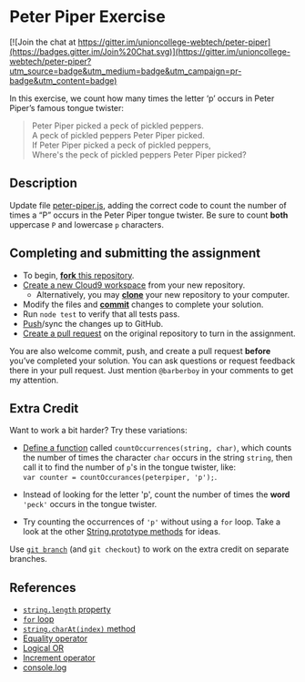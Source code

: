 Peter Piper Exercise
====================

[![Join the chat at https://gitter.im/unioncollege-webtech/peter-piper](https://badges.gitter.im/Join%20Chat.svg)](https://gitter.im/unioncollege-webtech/peter-piper?utm_source=badge&utm_medium=badge&utm_campaign=pr-badge&utm_content=badge)

In this exercise, we count how many times the letter ‘p’ occurs in Peter Piper’s
famous tongue twister:

> Peter Piper picked a peck of pickled peppers.  
> A peck of pickled peppers Peter Piper picked.  
> If Peter Piper picked a peck of pickled peppers,  
> Where's the peck of pickled peppers Peter Piper picked?  


Description
-----------
Update file [peter-piper.js](peter-piper.js#L22), adding the correct code to
count the number of times a “P” occurs in the Peter Piper tongue twister. Be 
sure to count **both** uppercase `P` and lowercase `p` characters.


Completing and submitting the assignment
----------------------------------------

- To begin, [**fork** this repository](https://guides.github.com/activities/forking/).
- [Create a new Cloud9 workspace](https://docs.c9.io/docs/setting-up-github-workspace) from your new repository.
  - Alternatively, you may [**clone**](http://gitref.org/creating/#clone) your new repository to your computer.
- Modify the files and [**commit**](http://gitref.org/basic/#commit) changes to complete your solution.
- Run `node test` to verify that all tests pass.
- [Push](http://gitref.org/remotes/#push)/sync the changes up to GitHub.
- [Create a pull request](https://help.github.com/articles/creating-a-pull-request) on the original repository to turn in the assignment.

You are also welcome commit, push, and create a pull request **before** you’ve 
completed your solution. You can ask questions or request feedback there in your
pull request. Just mention `@barberboy` in your comments to get my attention.


Extra Credit
------------

Want to work a bit harder? Try these variations:

- [Define a function](https://developer.mozilla.org/en-US/docs/Web/JavaScript/Guide/Functions#Defining_functions)
  called `countOccurrences(string, char)`, which counts the number of times the
  character `char` occurs in the string `string`, then call it to find the
  number of `p`'s in the tongue twister, like:  
  `var counter = countOccurances(peterpiper, 'p');`.

- Instead of looking for the letter 'p', count the number of times the **word**
  `'peck'` occurs in the tongue twister.

- Try counting the occurrences of `'p'` without using a `for` loop. Take a look at
  the other [String.prototype methods](https://developer.mozilla.org/en-US/docs/Web/JavaScript/Reference/Global_Objects/String#String_instances)
  for ideas.

Use [`git branch`](https://www.atlassian.com/git/tutorials/using-branches/git-branch)
(and `git checkout`) to work on the extra credit on separate branches.


References
----------

- [`string.length` property](https://developer.mozilla.org/en-US/docs/Web/JavaScript/Reference/Global_Objects/String/length)
- [`for` loop](https://developer.mozilla.org/en-US/docs/Web/JavaScript/Reference/Statements/for)
- [`string.charAt(index)` method](https://developer.mozilla.org/en-US/docs/Web/JavaScript/Reference/Global_Objects/String/charAt)
- [Equality operator](https://developer.mozilla.org/en-US/docs/Web/JavaScript/Reference/Operators/Comparison_Operators#Equality_operators)
- [Logical OR](https://developer.mozilla.org/en-US/docs/Web/JavaScript/Reference/Operators/Logical_Operators#Logical_OR_())
- [Increment operator](https://developer.mozilla.org/en-US/docs/Web/JavaScript/Reference/Operators/Arithmetic_Operators#Increment_())
- [console.log](https://developer.mozilla.org/en-US/docs/Web/API/Console/log)
